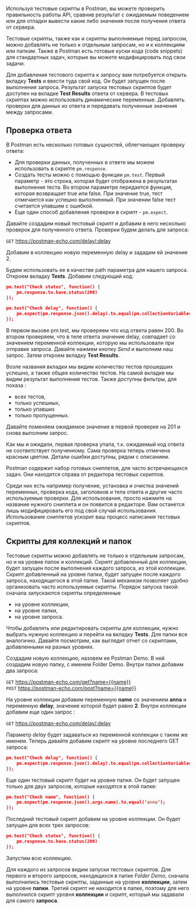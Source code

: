 Используя тестовые скрипты в Postman, вы можете проверить правильность работы API, сравнив результат с ожидаемым поведением или для отладки вывести какие либо значения после получения ответа от сервера.

Тестовые скрипты, также как и скрипты выполняемые перед запросом, можно добавлять не только к отдельным запросам, но и к коллекциям или папкам. Также в Postman есть готовые куски кода (code snippets) для стандартных задач, которые вы можете модифицировать под свои задачи.

Для добавления тестового скрипта к запросу вам потребуется открыть вкладку **Tests** и ввести туда свой код. Он будет запущен после выполнения запроса. Результат запуска тестовых скриптов будет доступен на вкладке **Test Results** ответа от сервера. В тестовых скриптах можно использовать динамические переменные. Добавлять проверки для данных из ответа и передавать полученные значения между запросами.

## Проверка ответа

В Postman есть несколько готовых сущностей, облегчающих проверку ответа:

- Для проверки данных, полученных в ответе мы можем использовать в скрипте `pm.response`.
- Создать тесты можно с помощью функции `pm.test`. Первый параметр - это строка, которая будет отображена в результатах выполнения теста. Во втором параметре передается функция, которая возвращает true или false. При значение true, тест отмечается как успешно выполненный. При значении false тест считается упавшим с ошибкой.
- Еще один способ добавления проверки в скрипт - `pm.expect`.

Давайте создадим новый тестовый скрипт и добавим в него несколько проверок для полученного ответа. Проверки будем делать для запроса:

`GET` https://postman-echo.com/delay/:delay

Добавим в коллекцию новую переменную delay и зададим ей значение 2.

Будем использовать ее в качестве path параметра для нашего запроса. Откроем вкладку **Tests**. Добавим следующий код:

```JSON
pm.test("Check status", function() {
    pm.response.to.have.status(200)
});

pm.test("Check delay", function() {
    pm.expect(pm.response.json().delay).to.equal(pm.collectionVariables.get("delay"));    
});
```

В первом вызове pm.test, мы проверяем что код ответа равен 200. Во втором проверяем, что в теле ответа значение delay, совпадает со значением переменной коллекции, которую мы использовали при отправке запроса. Давайте нажмем кнопку *Send* и выполним наш запрос. Затем откроем вкладку **Test Results**.

Возле названия вкладки мы видим количество тестов прошедших успешно, а также общее количество тестов. На самой вкладке мы видим результат выполнения тестов. Также доступны фильтры, для показа :
- всех тестов,
- только успешных,
- только упавших
- только пропущенных.

Давайте поменяем ожидаемое значение в первой проверке на 201 и снова выполним запрос.

Как мы и ожидали, первая проверка упала, т.к. ожидаемый код ответа не соответствует полученному. Сама проверка теперь отмечена красным цветом. Детали ошибки доступны, рядом с описанием.

Postman содержит набор готовых сниппетов, для часто встречающихся задач. Они находятся справа от редактора тестовых скриптов.

Среди них есть например получение, установка и очистка значений переменных, проверка кода, заголовков и тела ответа и другие часто используемые проверки. Для использования, просто нажмите на название нужного сниппета и он появится в редакторе. Вам останется лишь модифицировать его под свой случай использования. Использование сниппетов ускорит ваш процесс написания тестовых скриптов.

## Скрипты для коллекций и папок

Тестовые скрипты можно добавлять не только к отдельным запросам, но и на уровне папок и коллекций. Скрипт добавленный для коллекции, будет запущен после выполнения каждого запроса, из этой коллекции. Скрипт добавленный на уровне папки, будет запущен после каждого запроса, находящегося в этой папке. Такой механизм позволяет удобно организовать часто используемые скрипты. Порядок запуска  такой: сначала запускаются скрипты определенные
- на уровне коллекции,
- на уровне папки,
- на уровне запроса.

Чтобы добавлять или редактировать скрипты для коллекции, нужно выбрать нужную коллекцию и перейти на вкладку **Tests**. Для папки все аналогично. Давайте посмотрим, как выглядит отчет со скриптами, добавленными на разных уровнях.

Создадим новую коллекцию, назовем ее Postman Demo. В ней создадим новую папку, с именем Folder Demo. Внутри папки добавим два запроса:


`GET`	https://postman-echo.com/get?name={{name}}  
`POST` https://postman-echo.com/post?name={{name}}

На уровне коллекции добавим переменную **name** со значением **anna** и переменную **delay**, значение которой будет равно **2**. Внутри коллекции добавим еще один запрос :

`GET`	https://postman-echo.com/delay/:delay

Параметр *delay* будет задаваться из переменной коллекции с таким же именем. Теперь давайте добавим скрипт на уровне последнего GET запроса:

```json
pm.test("Check delay", function() {
    pm.expect(pm.response.json().delay).to.equal(pm.collectionVariables.get("delay"));    
});
```

Еще один тестовый скрипт будет на уровне папки. Он будет запущен только для двух запросов, которые находятся в этой папке:

```json
pm.test("Check name", function() {
    pm.expect(pm.response.json().args.name).to.equal("anna");    
});
```

Последний тестовый скрипт добавим на уровне коллекции. Он будет запущен для всех трех запросов:

```json
pm.test("Check status", function() {
    pm.response.to.have.status(200)
});
```

Запустим всю коллекцию.

Для каждого из запросов видим запуски тестовых скриптов. Для первого и второго запросов, находящихся в папке *Folder Demo*, сначала выполнились тестовые скрипты, заданные на уровне **коллекции**, затем на уровне **папки**. Третий скрипт не находится в папке, поэтому для него выполнился скрипт уровня **коллекции** и скрипт, который мы задавали для самого **запроса**.
